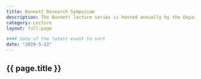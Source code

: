 ```yaml
---
title: Bunnett Research Sympoisum
description: The Bunnett lecture series is hosted annually by the Department of Chemistry and Biochemistry in honor of Professor Emeritus Joseph Bunnett
category: Lecture
layout: full-page

#### date of the latest event to sort
date: "2019-5-22"
---
```

<section id="main-content">
<div class="grid-container large">
<section class="heading">
<h2 class="underline">{{ page.title }}</h2>
</section>
